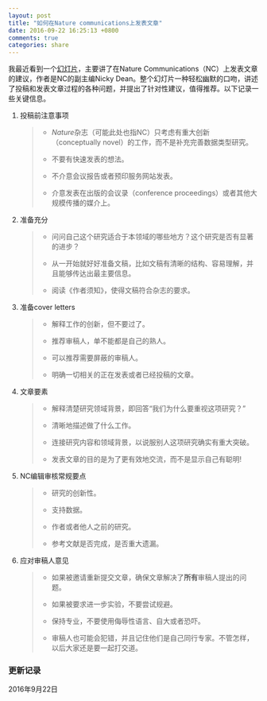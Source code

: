 ```yaml
---
layout: post
title: "如何在Nature communications上发表文章"
date: 2016-09-22 16:25:13 +0800
comments: true
categories: share
---
```


我最近看到一个[幻灯片](http://spotidoc.com/doc/159334/how-to-get-published-in-nature-communications)，主要讲了在Nature Communications（NC）上发表文章的建议，作者是NC的副主编Nicky Dean。整个幻灯片一种轻松幽默的口吻，讲述了投稿和发表文章过程的各种问题，并提出了针对性建议，值得推荐。以下记录一些关键信息。

<!--more-->

1. 投稿前注意事项

    > * *Nature*杂志（可能此处也指NC）只考虑有重大创新（conceptually novel）的工作，而不是补充完善数据类型研究。
    >
    > * 不要有快速发表的想法。
    >
    > * 不介意会议报告或者预印服务网站发表。
    >
    > * 介意发表在出版的会议录（conference proceedings）或者其他大规模传播的媒介上。
    
2. 准备充分

    > * 问问自己这个研究适合于本领域的哪些地方？这个研究是否有显著的进步？
    >
    > * 从一开始就好好准备文稿，比如文稿有清晰的结构、容易理解，并且能够传达出最主要信息。
    >
    > * 阅读《作者须知》，使得文稿符合杂志的要求。

3. 准备cover letters

    > * 解释工作的创新，但不要过了。
    >
    > * 推荐审稿人，单不能都是自己的熟人。
    >
    > * 可以推荐需要屏蔽的审稿人。
    >
    > * 明确一切相关的正在发表或者已经投稿的文章。
    
4. 文章要素

    > * 解释清楚研究领域背景，即回答“我们为什么要重视这项研究？”
    >
    > * 清晰地描述做了什么工作。
    >
    > * 连接研究内容和领域背景，以说服别人这项研究确实有重大突破。
    >
    > * 发表文章的目的是为了更有效地交流，而不是显示自己有聪明!
    
5. NC编辑审核常规要点

   > * 研究的创新性。
   >
   > * 支持数据。
   >
   > * 作者或者他人之前的研究。
   >
   > * 参考文献是否完成，是否重大遗漏。

6. 应对审稿人意见

   > * 如果被邀请重新提交文章，确保文章解决了**所有**审稿人提出的问题。
   >
   > * 如果被要求进一步实验，不要尝试规避。
   >
   > * 保持专业，不要使用侮辱性语言、自大或者恐吓。
   >
   > * 审稿人也可能会犯错，并且记住他们是自己同行专家。不管怎样，以后大家还是要一起打交道。


### 更新记录 ###

2016年9月22日
    


